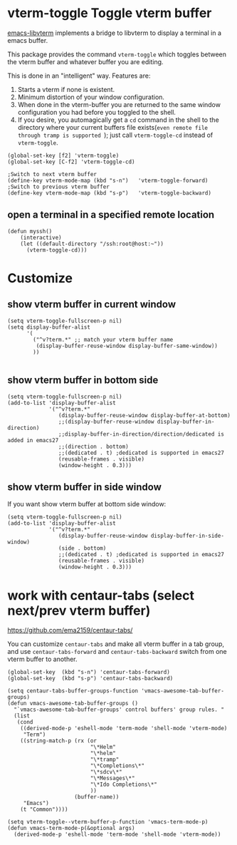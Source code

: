 # vterm-toggle Toggle vterm buffer

[emacs-libvterm](https://github.com/akermu/emacs-libvterm) implements a bridge
to libvterm to display a terminal in a emacs buffer.

This package provides the command `vterm-toggle` which toggles between the vterm
buffer and whatever buffer you are editing.

 This is done in an "intelligent" way.  Features are:
 1. Starts a vterm if none is existent.
 2. Minimum distortion of your window configuration.
 3. When done in the vterm-buffer you are returned to the same window
    configuration you had before you toggled to the shell.
 4. If you desire, you automagically get a `cd` command in the shell to the
    directory where your current buffers file exists(`even remote file through
    tramp is supported `); just call `vterm-toggle-cd` instead of
    `vterm-toggle`.

```
(global-set-key [f2] 'vterm-toggle)
(global-set-key [C-f2] 'vterm-toggle-cd)

;Switch to next vterm buffer
(define-key vterm-mode-map (kbd "s-n")   'vterm-toggle-forward)
;Switch to previous vterm buffer
(define-key vterm-mode-map (kbd "s-p")   'vterm-toggle-backward)

```
##  open a terminal in a specified remote location
```
(defun myssh()
    (interactive)
    (let ((default-directory "/ssh:root@host:~"))
      (vterm-toggle-cd)))
```
# Customize
## show vterm buffer in current window
```
(setq vterm-toggle-fullscreen-p nil)
(setq display-buffer-alist
      '(
        ("^v?term.*" ;; match your vterm buffer name
         (display-buffer-reuse-window display-buffer-same-window))
        ))


```
## show vterm buffer in bottom side
```
(setq vterm-toggle-fullscreen-p nil)
(add-to-list 'display-buffer-alist
             '("^v?term.*"
                (display-buffer-reuse-window display-buffer-at-bottom)
                ;;(display-buffer-reuse-window display-buffer-in-direction)
                ;;display-buffer-in-direction/direction/dedicated is added in emacs27
                ;;(direction . bottom)
                ;;(dedicated . t) ;dedicated is supported in emacs27
                (reusable-frames . visible)
                (window-height . 0.3)))
```
## show  vterm buffer in side window
If you want show vterm buffer at bottom side window:
```
(setq vterm-toggle-fullscreen-p nil)
(add-to-list 'display-buffer-alist
             '("^v?term.*"
                (display-buffer-reuse-window display-buffer-in-side-window)
                (side . bottom)
                ;;(dedicated . t) ;dedicated is supported in emacs27
                (reusable-frames . visible)
                (window-height . 0.3)))
```


# work with centaur-tabs (select next/prev vterm buffer)

   https://github.com/ema2159/centaur-tabs/

You can customize `centaur-tabs` and make all vterm buffer in a tab group, and
use `centaur-tabs-forward` and `centaur-tabs-backward` switch from one vterm
buffer to another.

```
(global-set-key  (kbd "s-n") 'centaur-tabs-forward)
(global-set-key  (kbd "s-p") 'centaur-tabs-backward)
```

```
(setq centaur-tabs-buffer-groups-function 'vmacs-awesome-tab-buffer-groups)
(defun vmacs-awesome-tab-buffer-groups ()
  "`vmacs-awesome-tab-buffer-groups' control buffers' group rules. "
  (list
   (cond
    ((derived-mode-p 'eshell-mode 'term-mode 'shell-mode 'vterm-mode)
     "Term")
    ((string-match-p (rx (or
                          "\*Helm"
                          "\*helm"
                          "\*tramp"
                          "\*Completions\*"
                          "\*sdcv\*"
                          "\*Messages\*"
                          "\*Ido Completions\*"
                          ))
                     (buffer-name))
     "Emacs")
    (t "Common"))))

(setq vterm-toggle--vterm-buffer-p-function 'vmacs-term-mode-p)
(defun vmacs-term-mode-p(&optional args)
  (derived-mode-p 'eshell-mode 'term-mode 'shell-mode 'vterm-mode))

```
